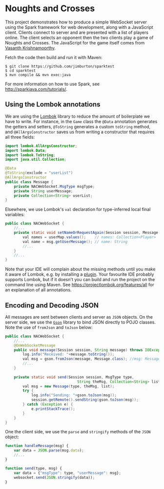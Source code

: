 # Noughts and Crosses

This project demonstrates how to produce a simple WebSocket server using the Spark framework for web development,
along with a JavaScript client. Clients connect to server and are presented with a list of players online. The client
selects an opponent then the two clients play a game of Noughts and Crosses. The JavaScript for the game itself comes
from [Vasanth Krishnamoorthy](https://codepen.io/vasanthkay/details/KVzYzG).

Fetch the code then build and run it with Maven:

    $ git clone https://github.com/jimburton/sparktest
    $ cd sparktest
    $ mvn compile && mvn exec:java
    
For more information on how to use Spark, see http://sparkjava.com/tutorials/.

    
## Using the Lombok annotations

We are using the [Lombok](https://projectlombok.org) library to reduce the amount of boilerplate 
we have to write. For instance, in the `Game` class the `@Data` annotation generates the getters 
and setters, `@ToString` generates a custom `toString` method, and `@AllArgsConstructor` saves us
from writing a constructor that requires all three fields:

```java
import lombok.AllArgsConstructor;
import lombok.Data;
import lombok.ToString;
import java.util.Collection;

@Data
@ToString(exclude = "userList")
@AllArgsConstructor
public class Message {
    private NACWebSocket.MsgType msgType;
    private String userMessage;
    private Collection<String> userList;
}

```

Elsewhere, we use Lombok's `val` declaration for type-inferred local final variables:

```java
public class NACWebSocket {
    //...
    private static void setNameOrRequestAgain(Session session, Message msg) {   
        val names = userMap.values();    // names: Collection<Player>
        val name = msg.getUserMessage(); // name: String
        //...
    }
    //...
}
```
           
Note that your IDE will complain about the missing methods until you make it aware of Lombok, 
e.g. by installing a [plugin](https://plugins.jetbrains.com/plugin/6317-lombok-plugin). Your 
favourite IDE probably supports Lombok, but if it doesn't you can build and run the project 
on the command line using Maven. See https://projectlombok.org/features/all for an explanation 
of all annotations.

## Encoding and Decoding JSON

All messages are sent between clients and server as `JSON` objects. On the server side, we use
the [`Gson`](https://github.com/google/gson) library to bind JSON directly to POJO classes. Note 
the use of `fromJson` and `toJson` below:

```java
public class NACWebSocket {
    //...
    @OnWebSocketMessage
    public void message(Session session, String message) throws IOException { 
        log.info("Received: "+message.toString());
        val msg = gson.fromJson(message, Message.class); //msg: Message
        //...
    }
    
    private static void send(Session session, MsgType type,
                                 String theMsg, Collection<String> list) {
        val msg = new Message(type, theMsg, list);
        try {
            log.info("Sending: "+gson.toJson(msg));
            session.getRemote().sendString(gson.toJson(msg)); 
        } catch (Exception e) {
            e.printStackTrace(); 
        } 
    }
}
```

One the client side, we use the `parse` and `stringify` methods of the `JSON` object:

```javascript
function handleMessage(msg) {
    var data = JSON.parse(msg.data);
    //...
}

function send(type, msg) {
    var data = {"msgType": type, "userMessage": msg};
    websocket.send(JSON.stringify(data));
}
```
